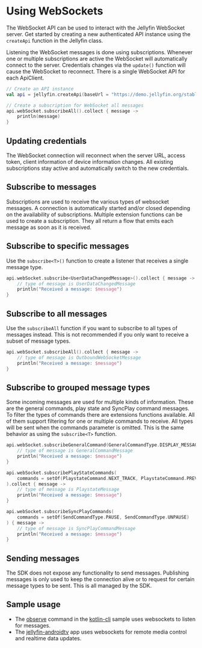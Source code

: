 # Using WebSockets

The WebSocket API can be used to interact with the Jellyfin WebSocket server. Get started by creating a new
authenticated API instance using the `createApi` function in the Jellyfin class.

Listening the WebSocket messages is done using subscriptions. Whenever one or multiple subscriptions are active the
WebSocket will automatically connect to the server. Credentials changes via the `update()` function will cause the
WebSocket to reconnect. There is a single WebSocket API for each ApiClient.

```kotlin
// Create an API instance
val api = jellyfin.createApi(baseUrl = "https://demo.jellyfin.org/stable/")

// Create a subscription for WebSocket all messages
api.webSocket.subscribeAll().collect { message ->
	println(message)
}
```

## Updating credentials

The WebSocket connection will reconnect when the server URL, access token, client information of device information
changes. All existing subscriptions stay active and automatically switch to the new credentials.

## Subscribe to messages

Subscriptions are used to receive the various types of websocket messages. A connection is automatically started and/or
closed depending on the availability of subscriptions. Multiple extension functions can be used to create a
subscription. They all return a flow that emits each message as soon as it is received.

## Subscribe to specific messages

Use the `subscribe<T>()` function to create a listener that receives a single message type.

```kotlin
api.webSocket.subscribe<UserDataChangedMessage>().collect { message ->
	// type of message is UserDataChangedMessage
	println("Received a message: $message")
}
```

## Subscribe to all messages

Use the `subscribeAll` function if you want to subscribe to all types of messages instead. This is not recommended if
you only want to receive a subset of message types.

```kotlin
api.webSocket.subscribeAll().collect { message ->
	// type of message is OutboundWebSocketMessage
	println("Received a message: $message")
}
```

## Subscribe to grouped message types

Some incoming messages are used for multiple kinds of information. These are the general commands, play state and
SyncPlay command messages. To filter the types of commands there are extensions functions available. All of them support
filtering for one or multiple commands to receive. All types will be sent when the commands parameter is omitted. This is
the same behavior as using the `subscribe<T>` function.

```kotlin
api.webSocket.subscribeGeneralCommand(GeneralCommandType.DISPLAY_MESSAGE).collect { message ->
	// type of message is GeneralCommandMessage
	println("Received a message: $message")
}

api.webSocket.subscribePlayStateCommands(
	commands = setOf(PlaystateCommand.NEXT_TRACK, PlaystateCommand.PREVIOUS_TRACK)
).collect { message ->
	// type of message is PlaystateMessage
	println("Received a message: $message")
}

api.webSocket.subscribeSyncPlayCommands(
	commands = setOf(SendCommandType.PAUSE, SendCommandType.UNPAUSE)
) { message ->
	// type of message is SyncPlayCommandMessage
	println("Received a message: $message")
}
```

## Sending messages

The SDK does not expose any functionality to send messages. Publishing messages is only used to keep the connection
alive or to request for certain message types to be sent. This is all managed by the SDK.

## Sample usage

- The [observe] command in the [kotlin-cli] sample uses websockets to listen for messages.
- The [jellyfin-androidtv] app uses websockets for remote media control and realtime data updates.

[observe]: https://github.com/jellyfin/jellyfin-sdk-kotlin/tree/master/samples/kotlin-cli/src/main/kotlin/org/jellyfin/sample/cli/command/Observe.kt

[kotlin-cli]: https://github.com/jellyfin/jellyfin-sdk-kotlin/tree/master/samples/kotlin-cli/

[jellyfin-androidtv]: https://github.com/jellyfin/jellyfin-androidtv
